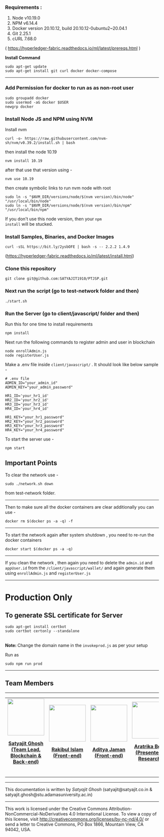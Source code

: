 ### Requirements :
1. Node v10.19.0
2. NPM v6.14.4
3. Docker version 20.10.12, build 20.10.12-0ubuntu2~20.04.1
4. Git 2.25.1
5. cURL 7.68.0

( https://hyperledger-fabric.readthedocs.io/ml/latest/prereqs.html )

<b>Install Command</b>
```
sudo apt-get update
sudo apt-get install git curl docker docker-compose
```
<hr>

### Add Permission for docker to run as as non-root user

```
sudo groupadd docker
sudo usermod -aG docker $USER
newgrp docker
```

### Install Node JS and NPM using NVM

Install nvm
```
curl -o- https://raw.githubusercontent.com/nvm-sh/nvm/v0.39.2/install.sh | bash
```
then install the node 10.19

```
nvm install 10.19
```
after that use that version using -

```
nvm use 10.19
```

then create symbolic links to run nvm node with root

```
sudo ln -s "$NVM_DIR/versions/node/$(nvm version)/bin/node" "/usr/local/bin/node"
sudo ln -s "$NVM_DIR/versions/node/$(nvm version)/bin/npm" "/usr/local/bin/npm"
```


If you don't use this node version, then your <code>npm install</code> will be stucked.




### Install Samples, Binaries, and Docker Images

```
curl -sSL https://bit.ly/2ysbOFE | bash -s -- 2.2.2 1.4.9
```
(https://hyperledger-fabric.readthedocs.io/ml/latest/install.html)

### Clone this repository
```
git clone git@github.com:SATYAJIT1910/PTJSP.git
```

### Next run the script (go to test-network folder and then)
```
./start.sh
```
### Run the Server (go to client/javascript/ folder and then)

Run this for one time to install requirements
```
npm install
```
Next run the following commands to register admin and user in blockchain

```
node enrollAdmin.js
node registerUser.js
```
Make a .env file inside <code>client/javascript/</code> . It should look like below sample -
```
# .env file
ADMIN_ID="your_admin_id"
ADMIN_KEY="your_admin_password"

HR1_ID='your_hr1_id'
HR2_ID='your_hr2_id'
HR3_ID='your_hr3_id'
HR4_ID='your_hr4_id'

HR1_KEY="your_hr1_password"
HR2_KEY="your_hr2_password"
HR3_KEY="your_hr3_password"
HR4_KEY="your_hr4_password"
```

To start the server use -
```
npm start
```
## Important Points

To clear the network use -
```
sudo ./network.sh down
```
from test-network folder.
<hr>
Then to make sure all the docker containers are clear additionally you can use -

```
docker rm $(docker ps -a -q) -f
```
<hr>
To start the network again after system shutdown , you need to re-run the docker containers

```
docker start $(docker ps -a -q)
```
<hr>
If you clean the network , then again you need to delete the <code>admin.id</code> and <code>appUser.id</code> from the <code>/client/javascript/wallet/</code> and again generate them using <code>enrollAdmin.js</code>
and <code>registerUser.js</code>

<hr>

# Production Only

## To generate SSL certificate for Server


```
sudo apt-get install certbot
sudo certbot certonly --standalone
```

<br><b>Note: </b>Change the domain name in the <code>invokeprod.js</code> as per your setup</b>

Run as 

```
sudo npm run prod
```
<hr>

## Team Members
<hr>
<table>
    <tr>
        <td align="center">
            <a href="https://www.linkedin.com/in/satyajit1910/">
                <img src="https://i.postimg.cc/pd2f31Pd/satya.jpg" width="120px;" alt=""/><p><b>Satyajit Ghosh <br>(Team Lead, Blockchain & Back-end)</b></p><br />
                <!-- <sub><b>brookmg</b></sub> -->
            </a>
        </td>
        <td align="center">
            <a href="https://github.com/Rakib0153">
                <img src="https://i.postimg.cc/SxW0gjKh/rakibul.jpg" width="120px;" alt=""/>
                <p><b>Rakibul Islam<br>(Front-end)</b></p><br />
            </a>
        </td>
        <td align="center">
            <a href="https://www.linkedin.com/in/aditya-jaman-85892524b/">
                <img src="https://i.postimg.cc/SNLRMQpn/aditya.jpg" width="120px;" alt=""/>
                <p><b>Aditya Jaman<br>(Front-end)</b></p><br />
            </a>
        </td>
            <td align="center">
        <a href="https://www.linkedin.com/in/aratrika-bose-0503231b3/">
            <img src="https://i.postimg.cc/5yxGKm6d/aratrika.jpg" width="120px;" alt=""/>
            <p><b>Aratrika Bose<br>(Presenter & Research)</b></p><br />
        </a>
    </td>
        <td align="center">
    <a href="https://vidwan.inflibnet.ac.in/profile/163702">
        <img src="https://i.postimg.cc/xCN3PN0G/abhishekroy.jpg" width="120px;" alt=""/>
        <p><b>Dr. Abhishek Roy <br>(Supervisor)</b></p>
        <br />
    </a>
</td>
            </td>
        <!-- <td align="center">
    <a href="https://www.linkedin.com/in/aghosh0605/">
        <img src="https://i.postimg.cc/yxtm31qQ/ani.jpg" width="120px;" alt=""/>
        <p><b>Aniruddha Ghosh<br>(External Technical Reviewer)</b></p><br /> -->
    </a>
</td>
</table>




<hr>
This documentation is written by <i>Satyajit Ghosh</i> (satyajit@satyajit.co.in & satyajit.ghosh@stu.adamasuniversity.ac.in)
<hr>

This work is licensed under the Creative Commons Attribution-NonCommercial-NoDerivatives 4.0 International License. To view a copy of this license, visit http://creativecommons.org/licenses/by-nc-nd/4.0/ or send a letter to Creative Commons, PO Box 1866, Mountain View, CA 94042, USA.

